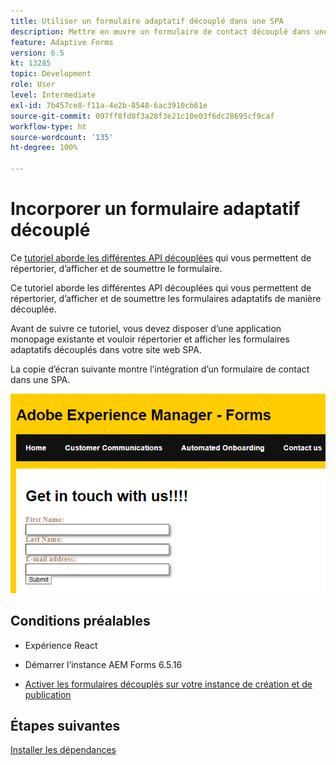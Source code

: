 ```yaml
---
title: Utiliser un formulaire adaptatif découplé dans une SPA
description: Mettre en œuvre un formulaire de contact découplé dans une SPA
feature: Adaptive Forms
version: 6.5
kt: 13285
topic: Development
role: User
level: Intermediate
exl-id: 7b457ce8-f11a-4e2b-8548-6ac3910cb61e
source-git-commit: 097ff8fd0f3a28f3e21c10e03f6dc28695cf9caf
workflow-type: ht
source-wordcount: '135'
ht-degree: 100%

---
```


# Incorporer un formulaire adaptatif découplé

Ce [tutoriel aborde les différentes API découplées](https://opensource.adobe.com/aem-forms-af-runtime/api/#section/Introduction) qui vous permettent de répertorier, d’afficher et de soumettre le formulaire.

Ce tutoriel aborde les différentes API découplées qui vous permettent de répertorier, d’afficher et de soumettre les formulaires adaptatifs de manière découplée.

Avant de suivre ce tutoriel, vous devez disposer d’une application monopage existante et vouloir répertorier et afficher les formulaires adaptatifs découplés dans votre site web SPA.

La copie d’écran suivante montre l’intégration d’un formulaire de contact dans une SPA.

![contact-us-form](./assets/contact-us-form.png)

## Conditions préalables

* Expérience React

* Démarrer l’instance AEM Forms 6.5.16

* [Activer les formulaires découplés sur votre instance de création et de publication](https://experienceleague.adobe.com/docs/experience-manager-headless-adaptive-forms/using/quick-setup/enable-headless-adaptive-forms-and-core-components.html?lang=fr)

## Étapes suivantes

[Installer les dépendances](./install-af-react-libraries.md)
